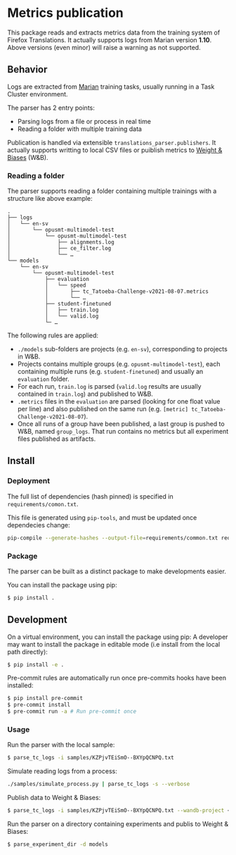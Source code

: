 # Metrics publication

This package reads and extracts metrics data from the training system of Firefox Translations.
It actually supports logs from Marian version **1.10**.
Above versions (even minor) will raise a warning as not supported.

## Behavior

Logs are extracted from [Marian](https://marian-nmt.github.io/) training tasks, usually running in a Task Cluster environment.

The parser has 2 entry points:
* Parsing logs from a file or process in real time
* Reading a folder with multiple training data

Publication is handled via extensible `translations_parser.publishers`.
It actually supports writting to local CSV files or puiblish metrics to [Weight & Biases](https://docs.wandb.ai/ref/python) (W&B).

### Reading a folder

The parser supports reading a folder containing multiple trainings with a structure like above example:
```
.
├── logs
│   └── en-sv
│       └── opusmt-multimodel-test
│           └── opusmt-multimodel-test
│               ├── alignments.log
│               ├── ce_filter.log
│               └── …
└── models
    └── en-sv
        └── opusmt-multimodel-test
            ├── evaluation
            │   └── speed
            │       ├── tc_Tatoeba-Challenge-v2021-08-07.metrics
            │       └── …
            ├── student-finetuned
            │   ├── train.log
            │   └── valid.log
            └─ …
```


The following rules are applied:
* `./models` sub-folders are projects (e.g. `en-sv`), corresponding to projects in W&B.
* Projects contains multiple groups (e.g. `opusmt-multimodel-test`), each containing multiple runs (e.g. `student-finetuned`) and usually an `evaluation` folder.
* For each run, `train.log` is parsed (`valid.log` results are usually contained in `train.log`) and published to W&B.
* `.metrics` files in the `evaluation` are parsed (looking for one float value per line) and also published on the same run (e.g. `[metric] tc_Tatoeba-Challenge-v2021-08-07`).
* Once all runs of a group have been published, a last group is pushed to W&B, named `group_logs`. That run contains no metrics but all experiment files published as artifacts.

## Install

### Deployment

The full list of dependencies (hash pinned) is specified in `requirements/comon.txt`.

This file is generated using `pip-tools`, and must be updated once dependecies change:
```sh
pip-compile --generate-hashes --output-file=requirements/common.txt requirements/common.in
```

### Package

The parser can be built as a distinct package to make developments easier.

You can install the package using pip:
```sh
$ pip install .
```

## Development

On a virtual environment, you can install the package using pip:
A developer may want to install the package in editable mode (i.e install from the local path directly):
```sh
$ pip install -e .
```

Pre-commit rules are automatically run once pre-commits hooks have been installed:
```sh
$ pip install pre-commit
$ pre-commit install
$ pre-commit run -a # Run pre-commit once
```

### Usage

Run the parser with the local sample:
```sh
$ parse_tc_logs -i samples/KZPjvTEiSmO--BXYpQCNPQ.txt
```

Simulate reading logs from a process:
```sh
./samples/simulate_process.py | parse_tc_logs -s --verbose
```

Publish data to Weight & Biases:
```sh
$ parse_tc_logs -i samples/KZPjvTEiSmO--BXYpQCNPQ.txt --wandb-project <project> --wandb-group <group> --wandb-run-name <run>
```

Run the parser on a directory containing experiments and publis to Weight & Biases:
```sh
$ parse_experiment_dir -d models
```
